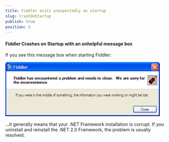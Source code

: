 ```yaml
---
title: Fiddler exits unexpectedly on startup
slug: CrashOnStartup
publish: true
position: 5
---
```


#### Fiddler Crashes on Startup with an unhelpful message box

If you see this message box when starting Fiddler:

![fiddlercrash](../images/fiddlercrash.png)  


...it generally means that your .NET Framework installation is corrupt.  If you uninstall and reinstall the .NET 2.0 Framework, the problem is usually resolved.